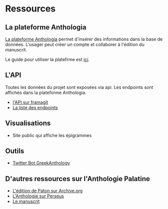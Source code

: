 # Ressources

## La plateforme Anthologia

[La plateforme Anthologia](http://anthologia.ecrituresnumeriques.ca) permet d'insérer des informations dans la base de données. L'usager peut créer un compte et collaborer à l'édition du manuscrit.

Le guide pour utiliser la platefrme est [ici](pages/documentation.md).

## L'API

Toutes les données du projet sont exposées via api. Les endpoints sont affichés dans la plateforme Anthologia.

- [l'API sur framagit](https://framagit.org/anthologie-palatine/anthologie-API/)
- [La liste des endpoints](https://framagit.org/anthologie-palatine/anthologie-API/blob/master/src/config/routes.js)

## Visualisations

- Site public qui affiche les épigrammes

## Outils

- [Twitter Bot GreekAnthology](https://twitter.com/greekAnthology)

## D'autres ressources sur l'Anthologie Palatine

- [L'édition de Paton sur Archive.org](https://archive.org/search.php?query=the%20greek%20anthology%20AND%20collection%3Atoronto)
- [L'Anthologie sur Perseus](http://www.perseus.tufts.edu/hopper/text?doc=urn:cts:greekLit:tlg7000.tlg001.perseus-grc1)
- [Le manuscrit](pages/manuscrit.md)

